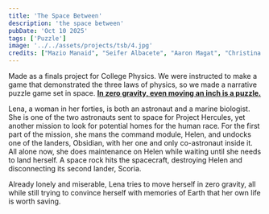 ```yaml
---
title: 'The Space Between'
description: 'the space between'
pubDate: 'Oct 10 2025'
tags: ['Puzzle']
image: '../../assets/projects/tsb/4.jpg'
credits: ["Mazio Manaid", "Seifer Albacete", "Aaron Magat", "Christina Pangue", "Andrei Quirante"]
---
```


Made as a finals project for College Physics. We were instructed to make a game that demonstrated the three laws of physics, so we made a narrative puzzle game set in space. <u>**In zero gravity, even moving an inch is a puzzle.**</u>

Lena, a woman in her forties, is both an astronaut and a marine biologist. She is one of the two astronauts sent to space for Project Hercules, yet another mission to look for potential homes for the human race. For the first part of the mission, she mans the command module, Helen, and undocks one of the landers, Obsidian, with her one and only co-astronaut inside it. All alone now, she does maintenance on Helen while waiting until she needs to land herself. A space rock hits the spacecraft, destroying Helen and disconnecting its second lander, Scoria.

Already lonely and miserable, Lena tries to move herself in zero gravity, all while still trying to convince herself with memories of Earth that her own life is worth saving.
